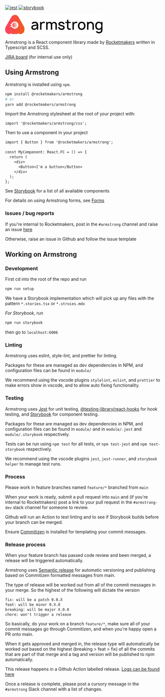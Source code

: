 [![jest](https://jestjs.io/img/jest-badge.svg)](https://github.com/facebook/jest) [![storybook](https://raw.githubusercontent.com/storybooks/brand/master/badge/badge-storybook.svg)](https://github.com/storybookjs)

![armstrong logo](https://raw.githubusercontent.com/Rocketmakers/armstrong-edge/develop/docs/assets/armstrong-logo.svg)

Armstrong is a React component library made by [Rocketmakers](rocketmakers.com/) written in Typescript and SCSS.

[JIRA board](https://rocketmakers.atlassian.net/jira/software/projects/ARM/boards/154) (for internal use only)

## Using Armstrong

Armstrong is installed using `npm`.

```bash
npm install @rocketmakers/armstrong
# or
yarn add @rocketmakers/armstrong
```

Import the Armstrong stylesheet at the root of your project with:
```tsx
import '@rocketmakers/armstrong/css';
```

Then to use a component in your project

```tsx
import { Button } from '@rocketmakers/armstrong';

const MyComponent: React.FC = () => {
  return (
    <div>
      <Button>I'm a button</Button>
    </div>
  );
};
```

See [Storybook](https://rocketmakers.github.io/armstrong-edge/) for a list of all available components

For details on using Armstrong forms, see [Forms](https://rocketmakers.github.io/armstrong-edge/?path=/docs/form-form-hooks--docs)

### Issues / bug reports

If you're internal to Rocketmakers, post in the `#armstrong` channel and raise an issue [here](https://github.com/Rocketmakers/armstrong-edge/issues)

Otherwise, raise an issue in Github and follow the issue template

## Working on Armstrong

### Development

First cd into the root of the repo and run

```sh
npm run setup
```

We have a Storybook implementation which will pick up any files with the pattern `*.stories.tsx` or `*.stroies.mdx`

_For Storybook_, run

```sh
npm run storybook
```

then go to `localhost:6006`

### Linting

Armstrong uses eslint, style-lint, and prettier for linting.

Packages for these are managed as dev dependencies in NPM, and configuration files can be found in `module/`

We recommend using the vscode plugins `stylelint`, `eslint`, and `prettier` to make errors show in vscode, and to allow auto fixing functionality.

### Testing

Armstrong uses [Jest](https://jestjs.io/docs/using-matchers) for unit testing, [@testing-library/react-hooks](https://github.com/testing-library/react-hooks-testing-library) for hook testing, and [Storybook](https://github.com/storybookjs) for component testing.

Packages for these are managed as dev dependencies in NPM, and configuration files can be found in `module/` and in `module/.jest` and `module/.storybook` respectively.

Tests can be run using `npm test` for all tests, or `npm test-jest` and `npm test-storybook` respectively.

We recommend using the vscode plugins `jest`, `jest-runner`, and `storybook helper` to manage test runs.

### Process

Please work in feature branches named `feature/*` branched from `main`

When your work is ready, submit a pull request into `main` and (if you're internal to Rocketmakers) post a link to your pull request in the `#armstrong-dev` slack channel for someone to review.

Github will run an Action to test linting and to see if Storybook builds before your branch can be merged.

Ensure [Commitizen](https://github.com/commitizen/cz-cli) is installed for templating your commit messages.

### Release process

When your feature branch has passed code review and been merged, a release will be triggered automatically.

Armstrong uses [Semantic release](https://semantic-release.gitbook.io/semantic-release/) for automatic versioning and publishing based on Commitizen formatted messages from main.

The type of release will be worked out from all of the commit messages in your merge. So the highest of the following will dictate the version

```
fix: will be a patch 0.0.X
feat: will be minor 0.X.0
breaking: will be major X.0.0
chore: won't trigger a release
```

So basically, do your work on a branch `feature/*`, make sure all of your commit messages go through Commitizen, and when you're happy open a PR onto main.

When it gets approved and merged in, the release type will automatically be worked out based on the highest (breaking > feat > fix) of all the commits that are part of that merge and a tag and version will be published to npm automatically.

This release happens in a Github Action labelled release. [Logs can be found here](https://github.com/Rocketmakers/armstrong-edge/actions/workflows/release.yml)

Once a release is complete, please post a cursory message in the `#armstrong` Slack channel with a list of changes.

